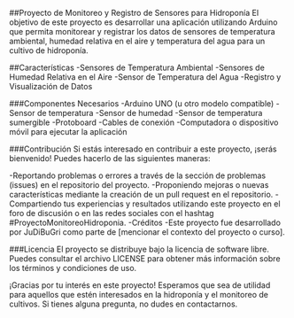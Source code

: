 ##Proyecto de Monitoreo y Registro de Sensores para Hidroponía
El objetivo de este proyecto es desarrollar una aplicación utilizando Arduino que permita monitorear y registrar los datos de sensores de temperatura ambiental, humedad relativa en el aire y temperatura del agua para un cultivo de hidroponía.

##Características
-Sensores de Temperatura Ambiental
-Sensores de Humedad Relativa en el Aire
-Sensor de Temperatura del Agua
-Registro y Visualización de Datos

###Componentes Necesarios
-Arduino UNO (u otro modelo compatible)
-Sensor de temperatura
-Sensor de humedad
-Sensor de temperatura sumergible
-Protoboard
-Cables de conexión
-Computadora o dispositivo móvil para ejecutar la aplicación

###Contribución
Si estás interesado en contribuir a este proyecto, ¡serás bienvenido! Puedes hacerlo de las siguientes maneras:

-Reportando problemas o errores a través de la sección de problemas (issues) en el repositorio del proyecto.
-Proponiendo mejoras o nuevas características mediante la creación de un pull request en el repositorio.
-Compartiendo tus experiencias y resultados utilizando este proyecto en el foro de discusión o en las redes sociales con el hashtag #ProyectoMonitoreoHidroponia.
-Créditos
-Este proyecto fue desarrollado por JuDiBuGri como parte de [mencionar el contexto del proyecto o curso].

###Licencia
El proyecto se distribuye bajo la licencia de software libre. Puedes consultar el archivo LICENSE para obtener más información sobre los términos y condiciones de uso.

¡Gracias por tu interés en este proyecto! Esperamos que sea de utilidad para aquellos que estén interesados en la hidroponía y el monitoreo de cultivos. Si tienes alguna pregunta, no dudes en contactarnos.
